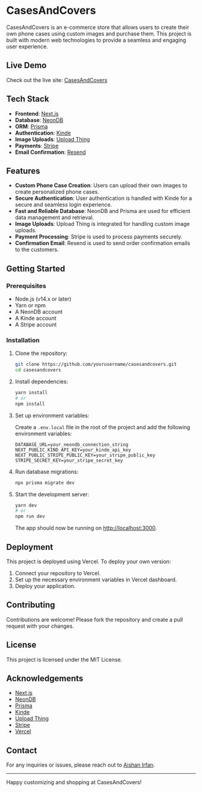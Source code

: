 # CasesAndCovers

CasesAndCovers is an e-commerce store that allows users to create their own phone cases using custom images and purchase them. This project is built with modern web technologies to provide a seamless and engaging user experience.

## Live Demo

Check out the live site: [CasesAndCovers](https://casesandcovers.vercel.app/)

## Tech Stack

- **Frontend**: [Next.js](https://nextjs.org/)
- **Database**: [NeonDB](https://neon.tech/)
- **ORM**: [Prisma](https://www.prisma.io/)
- **Authentication**: [Kinde](https://kinde.com/)
- **Image Uploads**: [Upload Thing](https://uploadthing.com/)
- **Payments**: [Stripe](https://stripe.com/)
- **Email Confirmation**: [Resend](https://resend.com/)

## Features

- **Custom Phone Case Creation**: Users can upload their own images to create personalized phone cases.
- **Secure Authentication**: User authentication is handled with Kinde for a secure and seamless login experience.
- **Fast and Reliable Database**: NeonDB and Prisma are used for efficient data management and retrieval.
- **Image Uploads**: Upload Thing is integrated for handling custom image uploads.
- **Payment Processing**: Stripe is used to process payments securely.
- **Confirmation Email**: Resend is used to send order confirmation emails to the customers.

## Getting Started

### Prerequisites

- Node.js (v14.x or later)
- Yarn or npm
- A NeonDB account
- A Kinde account
- A Stripe account

### Installation

1. Clone the repository:

    ```bash
    git clone https://github.com/yourusername/casesandcovers.git
    cd casesandcovers
    ```

2. Install dependencies:

    ```bash
    yarn install
    # or
    npm install
    ```

3. Set up environment variables:

    Create a `.env.local` file in the root of the project and add the following environment variables:

    ```env
    DATABASE_URL=your_neondb_connection_string
    NEXT_PUBLIC_KIND_API_KEY=your_kinde_api_key
    NEXT_PUBLIC_STRIPE_PUBLIC_KEY=your_stripe_public_key
    STRIPE_SECRET_KEY=your_stripe_secret_key
    ```

4. Run database migrations:

    ```bash
    npx prisma migrate dev
    ```

5. Start the development server:

    ```bash
    yarn dev
    # or
    npm run dev
    ```

    The app should now be running on [http://localhost:3000](http://localhost:3000).

## Deployment

This project is deployed using Vercel. To deploy your own version:

1. Connect your repository to Vercel.
2. Set up the necessary environment variables in Vercel dashboard.
3. Deploy your application.

## Contributing

Contributions are welcome! Please fork the repository and create a pull request with your changes.

## License

This project is licensed under the MIT License.

## Acknowledgements

- [Next.js](https://nextjs.org/)
- [NeonDB](https://neon.tech/)
- [Prisma](https://www.prisma.io/)
- [Kinde](https://kinde.com/)
- [Upload Thing](https://uploadthing.com/)
- [Stripe](https://stripe.com/)
- [Vercel](https://vercel.com/)

## Contact

For any inquiries or issues, please reach out to [Aishan Irfan](https://aishanirfan.netlify.app/).

---

Happy customizing and shopping at CasesAndCovers!
